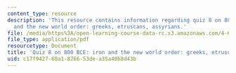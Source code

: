 ```yaml
---
content_type: resource
description: 'This resource contains information regarding quiz 8 on 800 BCE: iron
  and the new world order: greeks, etruscans, assyrians.'
file: /media/https%3A/open-learning-course-data-rc.s3.amazonaws.com/4-605-introduction-to-the-history-and-theory-of-architecture-spring-2012/c17f942760a1876653dea35a40b8d43b_MIT4_605S12_quiz08.pdf
file_type: application/pdf
resourcetype: Document
title: 'Quiz 8 on 800 BCE: iron and the new world order: greeks, etruscans, assyrians'
uid: c17f9427-60a1-8766-53de-a35a40b8d43b
---
```

